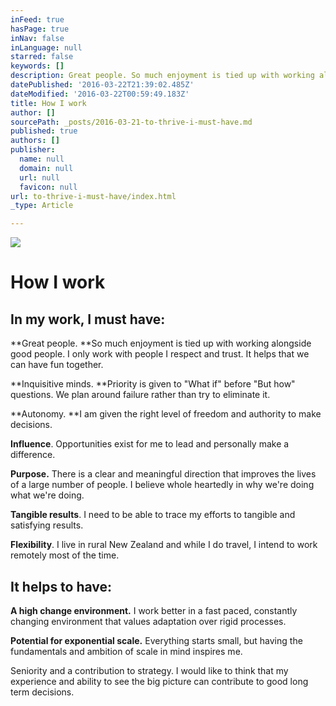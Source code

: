 ```yaml
---
inFeed: true
hasPage: true
inNav: false
inLanguage: null
starred: false
keywords: []
description: Great people. So much enjoyment is tied up with working alongside good people. I only work with people I respect and trust. It helps that we can have fun together.
datePublished: '2016-03-22T21:39:02.485Z'
dateModified: '2016-03-22T00:59:49.183Z'
title: How I work
author: []
sourcePath: _posts/2016-03-21-to-thrive-i-must-have.md
published: true
authors: []
publisher:
  name: null
  domain: null
  url: null
  favicon: null
url: to-thrive-i-must-have/index.html
_type: Article

---
```

![](https://the-grid-user-content.s3-us-west-2.amazonaws.com/8e513c3e-a675-4d2a-9d95-b844684f7be5.jpg)

# How I work

## In my work, I must have:

**Great people. **So much enjoyment is tied up with working alongside good people. I only work with people I respect and trust. It helps that we can have fun together.

**Inquisitive minds. **Priority is given to "What if" before "But how" questions. We plan around failure rather than try to eliminate it.

**Autonomy. **I am given the right level of freedom and authority to make decisions. 

**Influence**. Opportunities exist for me to lead and personally make a difference. 

**Purpose.** There is a clear and meaningful direction that improves the lives of a large number of people. I believe whole heartedly in why we're doing what we're doing.

**Tangible results**. I need to be able to trace my efforts to tangible and satisfying results. 

**Flexibility**. I live in rural New Zealand and while I do travel, I intend to work remotely most of the time. 

## It helps to have: 

**A high change environment.** I work better in a fast paced, constantly changing environment that values adaptation over rigid processes.

**Potential for exponential scale.** Everything starts small, but having the fundamentals and ambition of scale in mind inspires me.

Seniority and a contribution to strategy. I would like to think that my experience and ability to see the big picture can contribute to good long term decisions.